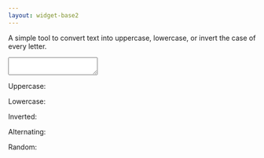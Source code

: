 ```yaml
---
layout: widget-base2
---
```

A simple tool to convert text into uppercase, lowercase, or invert the case of every letter.

<div x-data="{inputText:''}">
  <textarea x-model="inputText"></textarea>
  <p>Uppercase:</p>
  <p x-text="inputText.toUpperCase()"></p>
  <p>Lowercase:</p>
  <p x-text="inputText.toLowerCase()"></p>
  <p>Inverted:</p>
  <p x-text="convert(inputText,(i,c)=>'A'<=c&&c<='Z')"></p>
  <p>Alternating:</p>
  <p x-text="convert(inputText,(i,c)=>i&1)"></p>
  <p>Random:</p>
  <p x-text="convert(inputText,(i,c)=>Math.random()<0.5)"></p>
</div>
<script>
	function convert(text,rule){
		let output='';
		for(let i=0;i<text.length;i++){
			var c=text.charAt(i);
			if(rule(i,c)) output+=c.toLowerCase();
			else output+=c.toUpperCase();
		}
		return output;
	}
</script>

